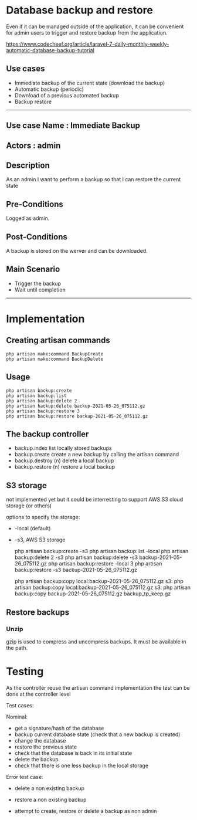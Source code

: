 # Database backup and restore

Even if it can be managed outside of the application, it can be convenient for admin users to trigger and restore backup from the application.

https://www.codecheef.org/article/laravel-7-daily-monthly-weekly-automatic-database-backup-tutorial

## Use cases
* Immediate backup of the current state (download the backup)
* Automatic backup (periodic)
* Download of a previous automated backup
* Backup restore

--------------------------------------------------------------------------------
## Use case Name : Immediate Backup
## Actors : admin
## Description

As an admin I want to perform a backup so that I can restore the current state
 
## Pre-Conditions

Logged as admin.

## Post-Conditions

A backup is stored on the werver and can be downloaded.

## Main Scenario
* Trigger the backup
* Wait until completion

--------------------------------------------------------------------------------
# Implementation

## Creating artisan commands

    php artisan make:command BackupCreate
    php artisan make:command BackupDelete

## Usage

    php artisan backup:create
    php artisan backup:list
    php artisan backup:delete 2
    php artisan backup:delete backup-2021-05-26_075112.gz
    php artisan backup:restore 3
    php artisan backup:restore backup-2021-05-26_075112.gz

## The backup controller

* backup.index          list locally stored backups
* backup.create         create a new backup by calling the artisan command
* backup.destroy (n)    delete a local backup
* backup.restore (n)    restore a local backup

## S3 storage

not implemented yet but it could be interresting to support AWS S3 cloud storage (or others)

options to specify the storage:
* -local (default)
* -s3, AWS S3 storage

    php artisan backup:create -s3
    php artisan backup:list -local
    php artisan backup:delete 2 -s3
    php artisan backup:delete -s3 backup-2021-05-26_075112.gz
    php artisan backup:restore -local 3
    php artisan backup:restore -s3 backup-2021-05-26_075112.gz
    
    php artisan backup:copy local:backup-2021-05-26_075112.gz s3:
    php artisan backup:copy local:backup-2021-05-26_075112.gz s3:
    php artisan backup:copy backup-2021-05-26_075112.gz backup_tp_keep.gz
    
## Restore backups

### Unzip

gzip is used to compress and uncompress backups. It must be available
in the path.
    
# Testing

As the controller reuse the artisan command implementation the test can be done at the controller level

Test cases:

Nominal:
* get a signature/hash of the database
* backup current database state (check that a new backup is created)
* change the database
* restore the previous state
* check that the database is back in its initial state
* delete the backup
* check that there is one less backup in the local storage

Error test case:
* delete a non existing backup
* restore a non existing backup

* attempt to create, restore or delete a backup as non admin

